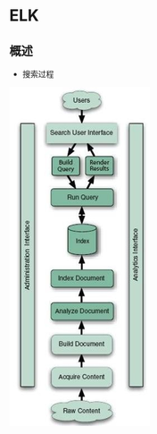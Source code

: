 # ELK

## 概述

- 搜索过程

![elk.1](https://github.com/Minions1128/net_tech_notes/blob/master/img/elk.1.jpg)